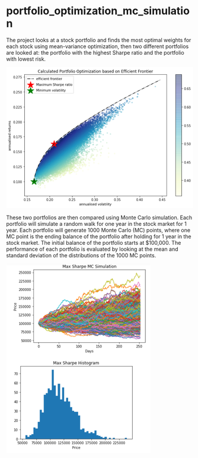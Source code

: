 # portfolio_optimization_mc_simulation

The project looks at a stock portfolio and finds the most optimal weights for each stock using mean-variance optimization, then two different portfolios are looked at: the portfolio with the highest Sharpe ratio and the portfolio with lowest risk. 


![](images/mv.png)


These two portfolios are then compared using Monte Carlo simulation. Each portfolio will simulate a random walk for one year in the stock market for 1 year. 
Each portfolio will generate 1000 Monte Carlo (MC) points, where one MC point is the ending balance of the portfolio after holding for 1 year in the stock market.
The initial balance of the portfolio starts at $100,000. 
The performance of each portfolio is evaluated by looking at the mean and standard deviation of the distributions of the 1000 MC points. 


![](images/mc.png)
